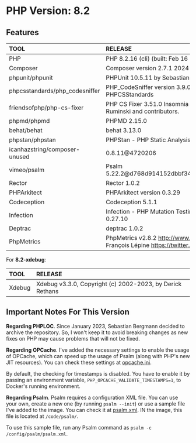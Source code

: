 # PHP Version: 8.2

## Features

|TOOL|RELEASE|
|:---|:------|
|PHP|PHP 8.2.16 (cli) (built: Feb 16 2024 22:19:12) (NTS)|
|Composer|Composer version 2.7.1 2024-02-09 15:26:28|
|phpunit/phpunit|PHPUnit 10.5.11 by Sebastian Bergmann and contributors.|
|phpcsstandards/php_codesniffer|PHP_CodeSniffer version 3.9.0 (stable) by Squiz and PHPCSStandards|
|friendsofphp/php-cs-fixer|PHP CS Fixer 3.51.0 Insomnia by Fabien Potencier, Dariusz Ruminski and contributors.|
|phpmd/phpmd|PHPMD 2.15.0|
|behat/behat|behat 3.13.0|
|phpstan/phpstan|PHPStan - PHP Static Analysis Tool 1.10.59|
|icanhazstring/composer-unused|0.8.11@4720206|
|vimeo/psalm|Psalm 5.22.2@d768d914152dbbf3486c36398802f74e80cfde48|
|Rector|Rector 1.0.2|
|PHPArkitect|PHPArkitect version 0.3.29|
|Codeception|Codeception 5.1.1|
|Infection|Infection - PHP Mutation Testing Framework version 0.27.10|
|Deptrac|deptrac 1.0.2|
|PhpMetrics|PhpMetrics v2.8.2 <http://www.phpmetrics.org> by Jean-François Lépine <https://twitter.com/Halleck45>|

For **8.2-xdebug**:

|TOOL|RELEASE|
|:---|:------|
|Xdebug|Xdebug v3.3.0, Copyright (c) 2002-2023, by Derick Rethans|

## Important Notes For This Version

**Regarding PHPLOC**. Since January 2023, Sebastian Bergmann decided to archive the repository. So, I won't keep it to
avoid breaking changes as new fixes on PHP may cause problems that will not be fixed.

**Regarding OPCache**. I've added the necessary settings to enable the usage of OPCache, which can speed up the usage of
Psalm (along with PHP's new JIT resources). You can check these settings at [opcache.ini](./opcache.ini).

By default, the checking for timestamps is disabled. You have to enable it by passing an environment variable,
`PHP_OPCACHE_VALIDATE_TIMESTAMPS=1`, to Docker's running environment.

**Regarding Psalm**. Psalm requires a configuration XML file. You can use your own, create a new one (by running `psalm
--init`) or use a sample file I've added to the image. You can check it at [psalm.xml](./psalm.xml). IN the image, this
file is located at `/code/psalm/`.

To use this sample file, run any Psalm command as `psalm -c /config/psalm/psalm.xml`.
